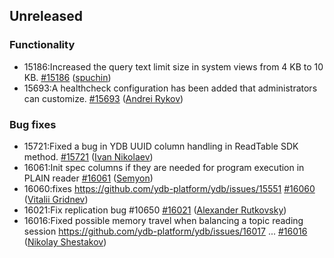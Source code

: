 ## Unreleased

### Functionality
* 15186:Increased the query text limit size in system views from 4 KB to 10 KB. [#15186](https://github.com/ydb-platform/ydb/pull/15186) ([spuchin](https://github.com/spuchin))
* 15693:A healthcheck configuration has been added that administrators can customize. [#15693](https://github.com/ydb-platform/ydb/pull/15693) ([Andrei Rykov](https://github.com/StekPerepolnen))

### Bug fixes
* 15721:Fixed a bug in YDB UUID column handling in ReadTable SDK method. [#15721](https://github.com/ydb-platform/ydb/pull/15721) ([Ivan Nikolaev](https://github.com/lex007in))
* 16061:Init spec columns if they are needed for program execution in PLAIN reader [#16061](https://github.com/ydb-platform/ydb/pull/16061) ([Semyon](https://github.com/swalrus1))
* 16060:fixes https://github.com/ydb-platform/ydb/issues/15551 [#16060](https://github.com/ydb-platform/ydb/pull/16060) ([Vitalii Gridnev](https://github.com/gridnevvvit))
* 16021:Fix replication bug #10650 [#16021](https://github.com/ydb-platform/ydb/pull/16021) ([Alexander Rutkovsky](https://github.com/alexvru))
* 16016:Fixed possible memory travel when balancing a topic reading session
https://github.com/ydb-platform/ydb/issues/16017
... [#16016](https://github.com/ydb-platform/ydb/pull/16016) ([Nikolay Shestakov](https://github.com/nshestakov))

